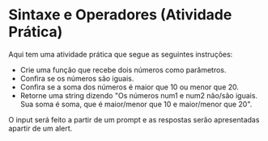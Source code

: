 # Sintaxe e Operadores (Atividade Prática)
Aqui tem uma atividade prática que segue as seguintes instruções:

- Crie uma função que recebe dois números como parâmetros.
- Confira se os números são iguais.
- Confira se a soma dos números é maior que 10 ou menor que 20.
- Retorne uma string dizendo "Os números num1 e num2 não/são iguais. Sua soma é soma, que é maior/menor que 10 e maior/menor que 20".

O input será feito a partir de um prompt e as respostas serão apresentadas apartir de um alert.